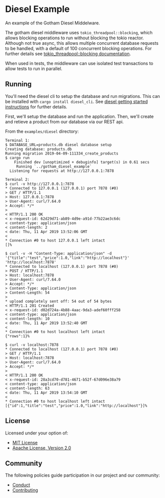 # Diesel Example

An example of the Gotham Diesel Middelware.

The gotham diesel middleware uses `tokio_threadpool::blocking`, which allows
blocking operations to run without blocking the tokio reactor. Although not true async,
this allows multiple concurrent database requests to be handled, with a default of 100
concurrent blocking operations. For further details see
[tokio_threadpool::blocking documentation](https://docs.rs/tokio-threadpool/0.1.8/tokio_threadpool/fn.blocking.html).

When used in tests, the middleware can use isolated test transactions to allow
tests to run in parallel.

## Running
You'll need the diesel cli to setup the database and run migrations.
This can be installed with `cargo install diesel_cli`.
See [diesel getting started instructions](http://diesel.rs/guides/getting-started/) for further details.

First, we'll setup the database and run the application.
Then, we'll create and retieve a product from our database via our REST api.

From the `examples/diesel` directory:
```
Terminal 1:
$ DATABASE_URL=products.db diesel database setup
Creating database: products.db
Running migration 2019-04-09-111334_create_products
$ cargo run
    Finished dev [unoptimized + debuginfo] target(s) in 0.61 secs
     Running `../gotham_diesel_example`
  Listening for requests at http://127.0.0.1:7878

Terminal 2:
$ curl -v http://127.0.0.1:7878
* Connected to 127.0.0.1 (127.0.0.1) port 7878 (#0)
> GET / HTTP/1.1
> Host: 127.0.0.1:7878
> User-Agent: curl/7.64.0
> Accept: */*
>
< HTTP/1.1 200 OK
< x-request-id: 62d29d71-ab89-4d9e-a91d-77b22ae3c6dc
< content-type: application/json
< content-length: 2
< date: Thu, 11 Apr 2019 13:52:06 GMT
<
* Connection #0 to host 127.0.0.1 left intact
[]%

$ curl -v -H "Content-Type: application/json" -d '{"title":"test","price":1.0,"link":"http://localhost"}' 'http://localhost:7878'
* Connected to localhost (127.0.0.1) port 7878 (#0)
> POST / HTTP/1.1
> Host: localhost:7878
> User-Agent: curl/7.64.0
> Accept: */*
> Content-Type: application/json
> Content-Length: 54
>
* upload completely sent off: 54 out of 54 bytes
< HTTP/1.1 201 Created
< x-request-id: d02d724a-4b88-4aac-9da3-adef60fff258
< content-type: application/json
< content-length: 10
< date: Thu, 11 Apr 2019 13:52:40 GMT
<
* Connection #0 to host localhost left intact
{"rows":1}%

$ curl -v localhost:7878
* Connected to localhost (127.0.0.1) port 7878 (#0)
> GET / HTTP/1.1
> Host: localhost:7878
> User-Agent: curl/7.64.0
> Accept: */*
>
< HTTP/1.1 200 OK
< x-request-id: 28a3cd70-d781-4671-b52f-67d096e38a79
< content-type: application/json
< content-length: 63
< date: Thu, 11 Apr 2019 13:54:10 GMT
<
* Connection #0 to host localhost left intact
[{"id":1,"title":"test","price":1.0,"link":"http://localhost"}]%
```

## License

Licensed under your option of:

* [MIT License](../../LICENSE-MIT)
* [Apache License, Version 2.0](../../LICENSE-APACHE)

## Community

The following policies guide participation in our project and our community:

* [Conduct](../../CONDUCT.md)
* [Contributing](../../CONTRIBUTING.md)